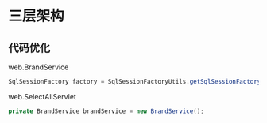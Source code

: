 # 三层架构

## 代码优化

web.BrandService

```java
SqlSessionFactory factory = SqlSessionFactoryUtils.getSqlSessionFactory();
```

web.SelectAllServlet

```java
private BrandService brandService = new BrandService();
```
